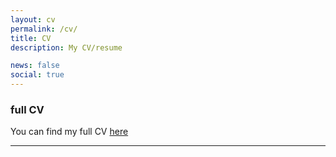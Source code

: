 ```yaml
---
layout: cv
permalink: /cv/
title: CV
description: My CV/resume

news: false
social: true
---
```


### full CV

You can find my full CV <a class="page-link" href="{{ '/cv/JSarkar_CV.pdf' | prepend: site.baseurl | prepend: site.url }}">here</a>  

------
